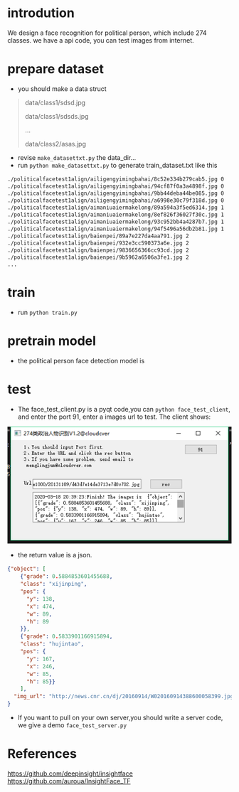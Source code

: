 
# introdution
We design a face recognition for political person, which include 274 classes. we have a api code, you can test images from internet.

# prepare dataset
+ you should make a data struct
>data/class1/sdsd.jpg
>
>data/class1/sdsds.jpg
>
>...
>
>data/class2/asas.jpg
+ revise `make_datasettxt.py` the data_dir...
+ run `python make_datasettxt.py` to generate train_dataset.txt
like this
```
./politicalfacetest1align/ailigengyimingbahai/8c52e334b279cab5.jpg 0
./politicalfacetest1align/ailigengyimingbahai/94cf87f0a3a4898f.jpg 0
./politicalfacetest1align/ailigengyimingbahai/9bb44deba44be085.jpg 0
./politicalfacetest1align/ailigengyimingbahai/a6998e30c79f318d.jpg 0
./politicalfacetest1align/aimaniuaiermakelong/89a594a3f5ed6314.jpg 1
./politicalfacetest1align/aimaniuaiermakelong/8ef826f36027f30c.jpg 1
./politicalfacetest1align/aimaniuaiermakelong/93c952bb4a4287b7.jpg 1
./politicalfacetest1align/aimaniuaiermakelong/94f5496a56db2b81.jpg 1
./politicalfacetest1align/baienpei/89a7e227da4aa791.jpg 2
./politicalfacetest1align/baienpei/932e3cc590373a6e.jpg 2
./politicalfacetest1align/baienpei/9836656366cc93cd.jpg 2
./politicalfacetest1align/baienpei/9b5962a6506a3fe1.jpg 2
...
```
# train
+ run `python train.py`
# pretrain model
+ the political person face detection model is []()
# test
+ The face_test_client.py is a pyqt code,you can `python face_test_client`, and enter the port 91, enter a images url to test. The client shows:

![](images/client.png) 

+ the return value is a json.
```json
{"object": [
    {"grade": 0.5884853601455688, 
    "class": "xijinping", 
    "pos": {
      "y": 138, 
      "x": 474, 
      "w": 89, 
      "h": 89
    }},
    {"grade": 0.5833901166915894, 
    "class": "hujintao", 
    "pos": {
      "y": 167, 
      "x": 246, 
      "w": 85, 
      "h": 85}}
    ],
  "img_url": "http://news.cnr.cn/dj/20160914/W020160914388600058399.jpg"
}
```
+ If you want to pull on your own server,you should write a server code, we give a demo `face_test_server.py`

# References
https://github.com/deepinsight/insightface
https://github.com/auroua/InsightFace_TF
